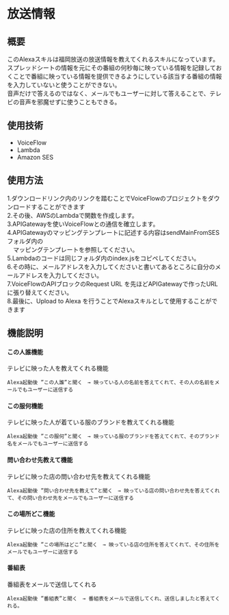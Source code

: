 # 放送情報
## 概要

 このAlexaスキルは福岡放送の放送情報を教えてくれるスキルになっています。スプレッドシートの情報を元にその番組の何秒毎に映っている情報を記録しておくことで番組に映っている情報を提供できるようにしている該当する番組の情報を入力していないと使うことができない。  
 音声だけで答えるのではなく、メールでもユーザーに対して答えることで、テレビの音声を邪魔せずに使うこともできる。

## 使用技術

* VoiceFlow  
* Lambda  
* Amazon SES  

## 使用方法

1.ダウンロードリンク内のリンクを踏むことでVoiceFlowのプロジェクトをダウンロードすることができます  
2.その後、AWSのLambdaで関数を作成します。  
3.APIGatewayを使いVoiceFlowとの通信を確立します。  
4.APIGatewayのマッピングテンプレートに記述する内容はsendMainFromSESフォルダ内の  
　マッピングテンプレートを参照してください。  
5.Lambdaのコードは同じフォルダ内のindex.jsをコピペしてください。  
6.その時に、メールアドレスを入力してくださいと書いてあるところに自分のメールアドレスを入力してください。  
7.VoiceFlowのAPIブロックのRequest URL を先ほどAPIGatewayで作ったURLに張り替えてください。  
8.最後に、Upload to Alexa を行うことでAlexaスキルとして使用することができます  


## 機能説明

#### この人誰機能
テレビに映った人を教えてくれる機能
```
Alexa起動後 ”この人誰”と聞く　→ 映っている人の名前を答えてくれて、その人の名前をメールでもユーザーに送信する
```

#### この服何機能
テレビに映った人が着ている服のブランドを教えてくれる機能
```
Alexa起動後 ”この服何”と聞く　→ 映っている服のブランドを答えてくれて、そのブランド名をメールでもユーザーに送信する
```

#### 問い合わせ先教えて機能
テレビに映った店の問い合わせ先を教えてくれる機能
```
Alexa起動後 ”問い合わせ先を教えて”と聞く　→ 映っている店の問い合わせ先を答えてくれて、その問い合わせ先をメールでもユーザーに送信する
```

#### この場所どこ機能
テレビに映った店の住所を教えてくれる機能
```
Alexa起動後 ”この場所はどこ”と聞く　→ 映っている店の住所を答えてくれて、その住所をメールでもユーザーに送信する
```

#### 番組表
番組表をメールで送信してくれる
```
Alexa起動後 ”番組表”と聞く　→ 番組表をメールで送信してくれ、送信しましたと答えてくれる。
```




